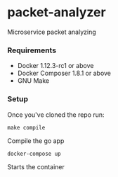 # packet-analyzer
Microservice  packet analyzing

### Requirements
- Docker 1.12.3-rc1 or above
- Docker Composer 1.8.1 or above
- GNU Make

### Setup
Once you've cloned the repo run:


```
make compile
```

Compile the go app

```
docker-compose up
```

Starts the container


